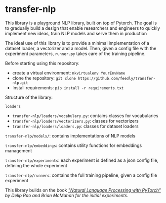 # transfer-nlp

This library is a playground NLP library, built on top of Pytorch. The goal is to gradually build a design that enable researchers and engineers to quickly implement new ideas, train NLP models and serve them in production

The ideal use of this library is to provide a minimal implementation of a dataset loader, a vectorizer and a model. Then, given a config file with the experiment parameters, `runner.py` takes care of the training pipeline.


Before starting using this repository:

- create a virtual environment: `mkvirtualenv YourEnvName`
- clone the repository: `git clone https://github.com/feedly/transfer-nlp.git`
- Install requirements: `pip install -r requirements.txt`

Structure of the library:

`loaders`
- `transfer-nlp/loaders/vocabulary.py`: contains classes for vocabularies
- `transfer-nlp/loaders/vectorizers.py`: classes for vectorizers
- `transfer-nlp/loaders/loaders.py`: classes for dataset loaders

`transfer-nlp/models/`: contains implementations of NLP models

`transfer-nlp/embeddings`: contains utility functions for embeddings management

`transfer-nlp/experiments`: each experiment is defined as a json config file, defining the whole experiment

`transfer-nlp/runners`: contains the full training pipeline, given a config file experiment


This library builds on the book <cite>["Natural Language Processing with PyTorch"](https://www.amazon.com/dp/1491978236/)<cite> by Delip Rao and Brian McMahan for the initial experiments.
